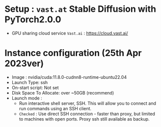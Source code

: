 # Setup : `vast.at` Stable Diffusion with PyTorch2.0.0
* GPU sharing cloud service `Vast.ai` : https://cloud.vast.ai/

# Instance configuration (25th Apr 2023ver)
* Image : nvidia/cuda:11.8.0-cudnn8-runtime-ubuntu22.04
* Launch Type: ssh
* On-start script: Not set
* Disk Space To Allocate: over ~50GB (recommend)
* Launch mode : 
   * Run interactive shell server, SSH. This will allow you to connect and run commands using an SSH client.
   * `Checked` : Use direct SSH connection - faster than proxy, but limited to machines with open ports. Proxy ssh still available as backup.
